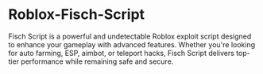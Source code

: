 # Roblox-Fisch-Script
Fisch Script is a powerful and undetectable Roblox exploit script designed to enhance your gameplay with advanced features. Whether you're looking for auto farming, ESP, aimbot, or teleport hacks, Fisch Script delivers top-tier performance while remaining safe and secure.
